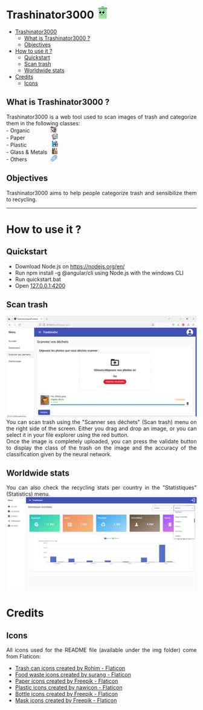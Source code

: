 # Trashinator3000 <img src="img/smile.png" alt="drawing" width="32"/>
- [Trashinator3000 ](#trashinator3000-)
  - [What is Trashinator3000 ?](#what-is-trashinator3000-)
  - [Objectives](#objectives)
- [How to use it ?](#how-to-use-it-)
  - [Quickstart](#quickstart)
  - [Scan trash](#scan-trash)
  - [Worldwide stats](#worldwide-stats)
- [Credits](#credits)
  - [Icons](#icons)


## What is Trashinator3000 ?
<div style="text-align: justify">
Trashinator3000 is a web tool used to scan images of trash and categorize them in the following classes:<br>
- Organic
  &nbsp&nbsp&nbsp&nbsp&nbsp&nbsp&nbsp&nbsp&nbsp&nbsp&nbsp&nbsp
  <img src="img/stink.png" width="16"/><br>
- Paper
  &nbsp&nbsp&nbsp&nbsp&nbsp&nbsp&nbsp&nbsp&nbsp&nbsp&nbsp&nbsp&nbsp&nbsp&nbsp&nbsp
  <img src="img/paper.png" width="16"/><br>
- Plastic
  &nbsp&nbsp&nbsp&nbsp&nbsp&nbsp&nbsp&nbsp&nbsp&nbsp&nbsp&nbsp&nbsp&nbsp&nbsp
  <img src="img/plastic.png" width="16"/><br>
- Glass & Metals
  &nbsp
  <img src="img/glass.png" width="16"/><br>
- Others
  &nbsp&nbsp&nbsp&nbsp&nbsp&nbsp&nbsp&nbsp&nbsp&nbsp&nbsp&nbsp&nbsp&nbsp
  <img src="img/mask.png" width="16"/><br>
<div>

## Objectives
<div style="text-align: justify">
Trashinator3000 aims to help people categorize trash and sensibilize them to recycling.<br>
<div>

***

# How to use it ?

## Quickstart
- Download Node.js on https://nodejs.org/en/<br>
- Run npm install -g @angular/cli using Node.js with the windows CLI<br>
- Run quickstart.bat<br>
- Open [127.0.0.1:4200](127.0.0.1:4200)

## Scan trash
<img src="img/tuto/scan.png" alt="scan"/>

<div style="text-align: justify">
You can scan trash using the "Scanner ses déchets" (Scan trash) menu on the right side of the screen. Either you drag and drop an image, or you can select it in your file explorer using the red button.<br>
Once the image is completely uploaded, you can press the validate button to display the class of the trash on the image and the accuracy of the classification given by the neural network.
<div>

## Worldwide stats
<div style="text-align: justify">
You can also check the recycling stats per country in the "Statistiques" (Statistics) menu. 
<div>

<img src="img/tuto/compare.png" alt="scan"/>

# Credits
## Icons
All icons used for the README file (available under the img folder) come from Flaticon:<br> 
- <a href="https://www.flaticon.com/free-icons/trash-can" title="trash can icons">Trash can icons created by Rohim - Flaticon</a><br>
- <a href="https://www.flaticon.com/free-icons/food-waste" title="food waste icons">Food waste icons created by surang - Flaticon</a><br>
- <a href="https://www.flaticon.com/free-icons/paper" title="paper icons">Paper icons created by Freepik - Flaticon</a><br>
- <a href="https://www.flaticon.com/free-icons/plastic" title="plastic icons">Plastic icons created by nawicon - Flaticon</a><br>
- <a href="https://www.flaticon.com/free-icons/bottle" title="bottle icons">Bottle icons created by Freepik - Flaticon</a><br>
- <a href="https://www.flaticon.com/free-icons/mask" title="mask icons">Mask icons created by Freepik - Flaticon</a>